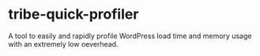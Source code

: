 tribe-quick-profiler
====================

A tool to easily and rapidly profile WordPress load time and memory usage with an extremely low oeverhead.